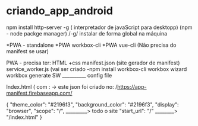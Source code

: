 # criando_app_android
npm install http-server -g ( interpretador de javaScript para desktopp) (npm - node packge manager) /-g/ instalar de forma global na máquina

*PWA - standalone
*PWA workbox-cli
*PWA vue-cli (Não precisa do manifest se usar)

PWA - precisa ter: HTML +css
      manifest.json (site gerador de manifest)
      service_worker.js (vai ser criado -npm install workbox-cli 
                                         workbox wizard
                                         workbox generate SW __________ config file
      
Index.html ( com : <link rel="manifest" href= "manifest.json"> -> este json foi criado no:  /https://app-manifest.firebaseapp.com/


{
  "theme_color": "#2196f3",
  "background_color": "#2196f3",
  "display": "browser",
  "scope": "/",        _________> todo o site
  "start_url": "/"      ________> "/index.html"
}

